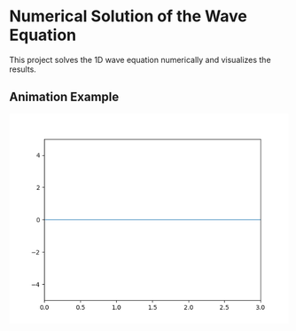 # Numerical Solution of the Wave Equation

This project solves the 1D wave equation numerically and visualizes the results.

## Animation Example

![Resonance Example](Resonance_example.gif)
